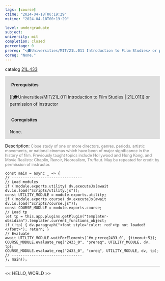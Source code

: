 ```yaml
---
tags: [course]
ctime: "2024-04-18T00:19:29"
mstime: "2024-04-18T00:19:29"

level: undergraduate
subject: 
university: mit
completion: closed
percentage: 0
prereq: "<🎓Universities/MIT/21L.011 Introduction to Film Studies> or permission of instructor"
coreq: "None."
---
```


catalog [21L.433](http://student.mit.edu/catalog/m21La.html#21L.433)

<span style="display: block; padding: 15px; background-color: rgb(100, 100, 100, 0.2);"><font id="m_prereq2433_0" style="display: block; font-family: Arial, sans-serif; font-weight: bold; padding: 5px">Prerequisites</font><br><span id="prereq2433_0">[[🎓Universities/MIT/21L.011 Introduction to Film Studies | 21L.011]] or permission of instructor</span></span>
<span style="display: block; padding: 15px; background-color: rgb(100, 100, 100, 0.2);"><font id="m_coreq2433_0" style="display: block; font-family: Arial, sans-serif; font-weight: bold; padding: 5px">Corequisites</font><br><span id="coreq2433_0">None.</span></span>

<font style="">Description:</font>
<font style="color: grey; font-size: 0.8rem;">Close study of one or more directors, genres, periods, artistic movements, or national cinemas which have been of major significance in the history of film. Previously taught topics include Hollywood and Hong Kong, and Movie Realists: Chaplin, Renoir, Neorealism, Truffaut. May be repeated for credit by permission of instructor.</font>

```dataviewjs
const main = async _ => {
// --------------------------------
// Load modules
if (!module.exports.utility) dv.executeJs(await dv.io.load("Scripts/utility.js"));
const UTILITY_MODULE = module.exports.utility;
if (!module.exports.course) dv.executeJs(await dv.io.load("Scripts/course.js"));
const COURSE_MODULE = module.exports.course;
// Load tp
let tp = this.app.plugins.getPlugin("templater-obsidian").templater.current_functions_object;
if (!tp) { dv.paragraph("<font style='color: red'>tp not loaded!</font>"); return; }
// Evaluate
await UTILITY_MODULE.waitForElements(`#m_prereq2433_0`, {timeout:5});
COURSE_MODULE.evaluate_req("2433_0", "prereq", UTILITY_MODULE, dv, tp);
COURSE_MODULE.evaluate_req("2433_0", "coreq", UTILITY_MODULE, dv, tp);
// --------------------------------
}; main();
```

---

<< HELLO, WORLD >>
